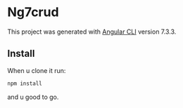 # Ng7crud

This project was generated with [Angular CLI](https://github.com/angular/angular-cli) version 7.3.3.

## Install
When u clone it run:

```bash
npm install
```
and u good to go.